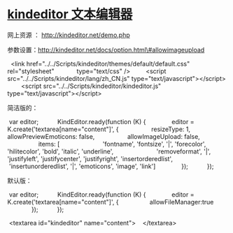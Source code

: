 [kindeditor 文本编辑器](/dingxingmei/article/details/17301205)
==============================================================

网上资源 ： http://kindeditor.net/demo.php

参数设置：http://kindeditor.net/docs/option.html\#allowimageupload

  \<link href="../../Scripts/kindeditor/themes/default/default.css" rel="stylesheet"
             type="text/css" /\>
         \<script src="../../Scripts/kindeditor/lang/zh\_CN.js" type="text/javascript"\>\</script\>
         \<script src="../../Scripts/kindeditor/kindeditor.js" type="text/javascript"\>\</script\>

简洁版的：

 var editor;
           KindEditor.ready(function (K) {
               editor = K.create('textarea[name="content"]', {
                   resizeType: 1,
                   allowPreviewEmoticons: false,
                   allowImageUpload: false,
                   items: [
                         'fontname', 'fontsize', '|', 'forecolor', 'hilitecolor', 'bold', 'italic', 'underline',
                         'removeformat', '|', 'justifyleft', 'justifycenter', 'justifyright', 'insertorderedlist',
                         'insertunorderedlist', '|', 'emoticons', 'image', 'link']
               });
           });

默认版：

 var editor;
           KindEditor.ready(function (K) {
               editor = K.create('textarea[name="content"]', {
                  allowFileManager:true
               });
           });

 \<textarea id="kindeditor" name="content"\>
    \</textarea\>

